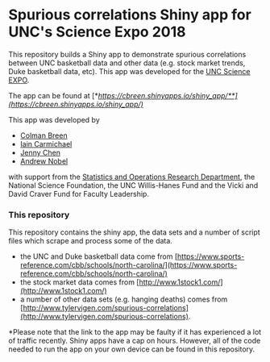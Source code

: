 # Spurious correlations Shiny app for UNC's Science Expo 2018

This repository builds a Shiny app to demonstrate spurious correlations between UNC basketball data and other data (e.g. stock market trends, Duke basketball data, etc). This app was developed for the [UNC Science EXPO](http://moreheadplanetarium.org/programs/special-activities/unc-science-expo).

The app can be found at [**https://cbreen.shinyapps.io/shiny_app/**](https://cbreen.shinyapps.io/shiny_app/)*


This app was developed by

- [Colman Breen](https://www.linkedin.com/in/coleman-breen-3a08a4103/)
- [Iain Carmichael](https://idc9.github.io/)
- [Jenny Chen](https://www.linkedin.com/in/jenny-chen-7b4a569b/)
- [Andrew Nobel](http://nobel.web.unc.edu/)

with support from the [Statistics and Operations Research Department](https://stat-or.unc.edu/), the National Science Foundation, the UNC Willis-Hanes Fund and the Vicki and David Craver Fund for Faculty Leadership.


### This repository


This repository contains the shiny app, the data sets and a number of script files which scrape and process some of the data.


- the UNC and Duke basketball data come from [https://www.sports-reference.com/cbb/schools/north-carolina/](https://www.sports-reference.com/cbb/schools/north-carolina/)
- the stock market data comes from [http://www.1stock1.com/](http://www.1stock1.com/)
- a number of other data sets (e.g. hanging deaths) comes from [http://www.tylervigen.com/spurious-correlations](http://www.tylervigen.com/spurious-correlations).

*Please note that the link to the app may be faulty if it has experienced a lot of traffic recently. Shiny apps have a cap on hours. However, all of the code needed to run the app on your own device can be found in this repository.
